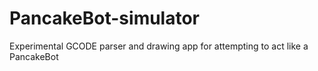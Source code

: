 # PancakeBot-simulator
Experimental GCODE parser and drawing app for attempting to act like a PancakeBot
